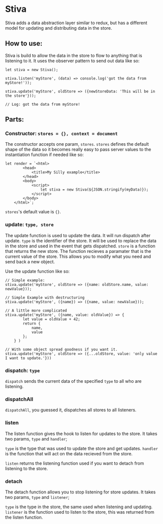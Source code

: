 # Stiva
Stiva adds a data abstraction layer similar to redux, but has a different model for updating and distributing data in the store.

## How to use:
Stiva is build to allow the data in the store to flow to anything that is listening to it. It uses the observer pattern to send out data like so:

```
let stiva = new Stiva();

stiva.listen('myStore', (data) => console.log('got the data from myStore!'));

stiva.update('myStore', oldStore => ({newStoreData: 'This will be in the store'}));

// Log: got the data from myStore!

```

## Parts:

### Constructor: `stores = {}, context = document`

The constructor accepts one param, `stores`.
`stores` defines the default shape of the data so it becomes really easy to pass server values to the instantiation function if needed like so:

```
let render = `<html>
        <head>
            <title>My Silly example</title>
        </head>
        <body>
            <script>
                let stiva = new Stiva(${JSON.stringify(myData)});
            </script>
        </body>
    </html>`;
```

`stores`'s default value is `{}`.


### update: `type, store`

The update function is used to update the data. It will run dispatch after update.
`type` is the identifier of the store. It will be used to replace the data in the store and used in the event that gets dispatched.
`store` is a function that returns the new store. The function recieves a paramater that is the current value of the store. This allows you to modify what you need and send back a new object.

Use the update function like so:

```
// Simple example:
stiva.update('myStore', oldStore => ({name: oldStore.name, value: newValue}));

// Simple Example with destructuring
stiva.update('myStore', ({name}) => ({name, value: newValue}));

// A little more complicated
stiva.update('myStore', ({name, value: oldValue}) => {
        let value = oldValue + 42;
        return {
            name,
            value
        };
    } )

// With some object spread goodness if you want it.
stiva.update('myStore', oldStore => ({...oldStore, value: 'only value I want to update.'}))

```

### dispatch: `type`

`dispatch` sends the current data of the specified `type` to all who are listening.


### dispatchAll

`dispatchAll`, you guessed it, dispatches all stores to all listeners.

### listen

The listen function gives the hook to listen for updates to the store. It takes two params, `type` and `handler`;

`type` is the type that was used to update the store and get updates.
`handler` is the function that will act on the data recieved from the store.

`listen` returns the listening function used if you want to detach from listening to the store.

### detach

The detach function allows you to stop listening for store updates. It takes two params, `type` and `listener`;

`type` is the type in the store, the same used when listening and updating.
`listener` is the function used to listen to the store, this was returned from the listen function.

